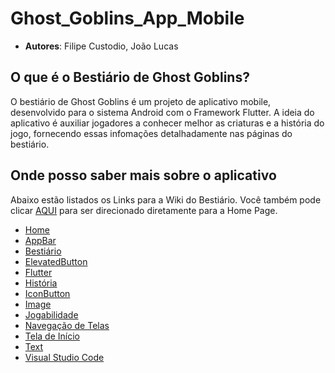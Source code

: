 # Ghost_Goblins_App_Mobile
- **Autores**: Filipe Custodio, João Lucas
## O que é o Bestiário de Ghost Goblins?
 O bestiário de Ghost Goblins é um projeto de aplicativo mobile, desenvolvido para o sistema Android com o Framework Flutter. A ideia do aplicativo é auxiliar jogadores a conhecer melhor as criaturas e a história do jogo, fornecendo essas infomações detalhadamente nas páginas do bestiário.

## Onde posso saber mais sobre o aplicativo
Abaixo estão listados os Links para a Wiki do Bestiário. Você também pode clicar [AQUI](https://github.com/FilipeCGEtec/Ghost_Goblins_App_Mobile/wiki) para ser direcionado diretamente para a Home Page.
- [Home](https://github.com/FilipeCGEtec/Ghost_Goblins_App_Mobile/wiki)
- [AppBar](https://github.com/FilipeCGEtec/Ghost_Goblins_App_Mobile/wiki/AppBar)
- [Bestiário](https://github.com/FilipeCGEtec/Ghost_Goblins_App_Mobile/wiki/Besti%C3%A1rio)
- [ElevatedButton](https://github.com/FilipeCGEtec/Ghost_Goblins_App_Mobile/wiki/ElevatedButton)
- [Flutter](https://github.com/FilipeCGEtec/Ghost_Goblins_App_Mobile/wiki/Flutter)
- [História](https://github.com/FilipeCGEtec/Ghost_Goblins_App_Mobile/wiki/Hist%C3%B3ria)
- [IconButton](https://github.com/FilipeCGEtec/Ghost_Goblins_App_Mobile/wiki/IconButton)
- [Image](https://github.com/FilipeCGEtec/Ghost_Goblins_App_Mobile/wiki/Image)
- [Jogabilidade](https://github.com/FilipeCGEtec/Ghost_Goblins_App_Mobile/wiki/Jogabilidade)
- [Navegação de Telas](https://github.com/FilipeCGEtec/Ghost_Goblins_App_Mobile/wiki/Navega%C3%A7%C3%A3o-de-Telas)
- [Tela de Início](https://github.com/FilipeCGEtec/Ghost_Goblins_App_Mobile/wiki/Tela-de-In%C3%ADcio)
- [Text](https://github.com/FilipeCGEtec/Ghost_Goblins_App_Mobile/wiki/Text)
- [Visual Studio Code](https://github.com/FilipeCGEtec/Ghost_Goblins_App_Mobile/wiki/Visual-Studio-Code)
